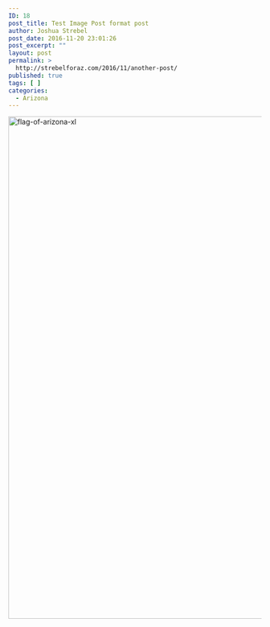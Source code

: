 ```yaml
---
ID: 18
post_title: Test Image Post format post
author: Joshua Strebel
post_date: 2016-11-20 23:01:26
post_excerpt: ""
layout: post
permalink: >
  http://strebelforaz.com/2016/11/another-post/
published: true
tags: [ ]
categories:
  - Arizona
---
```

<img class="alignnone size-full wp-image-20" src="http://strebelforaz.com/wp-content/uploads/2016/11/Flag-of-Arizona-XL.jpg" alt="flag-of-arizona-xl" width="1500" height="1000" />